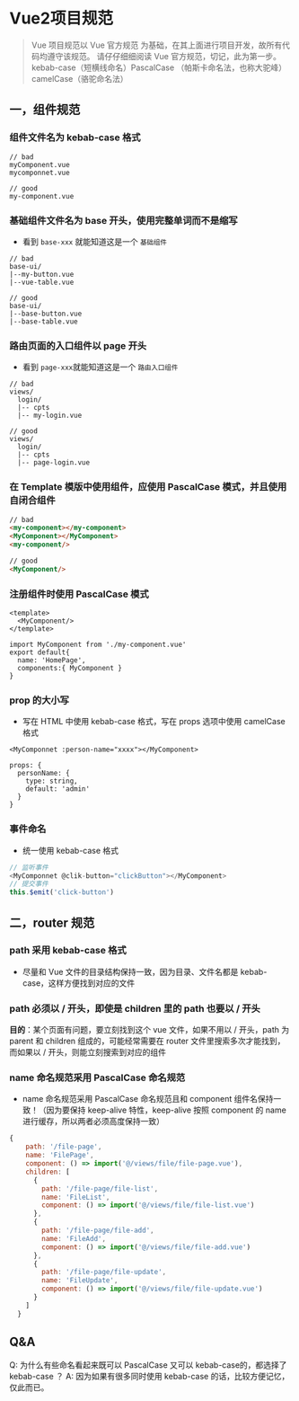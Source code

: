 # Vue2项目规范

> Vue 项目规范以 Vue 官方规范  为基础，在其上面进行项目开发，故所有代码均遵守该规范。
> 请仔仔细细阅读 Vue 官方规范，切记，此为第一步。
> kebab-case（短横线命名）PascalCase （帕斯卡命名法，也称大驼峰）camelCase（骆驼命名法）

## 一，组件规范

### 组件文件名为 kebab-case 格式

```text
// bad 
myComponent.vue
mycomponnet.vue

// good
my-component.vue
```

### 基础组件文件名为 base 开头，使用完整单词而不是缩写

- 看到 `base-xxx` 就能知道这是一个 `基础组件`

```text
// bad
base-ui/
|--my-button.vue
|--vue-table.vue

// good
base-ui/
|--base-button.vue
|--base-table.vue
```

### 路由页面的入口组件以 page 开头

- 看到 `page-xxx`就能知道这是一个 `路由入口组件`

```text
// bad
views/
  login/
  |-- cpts
  |-- my-login.vue

// good
views/
  login/
  |-- cpts
  |-- page-login.vue
```

### 在 Template 模版中使用组件，应使用 PascalCase 模式，并且使用自闭合组件

```html
// bad
<my-component></my-component>
<MyComponent></MyComponent>
<my-component/>

// good
<MyComponent/>
```

### 注册组件时使用 PascalCase 模式

```vue
<template>
  <MyComponent/>
</template>

import MyComponent from './my-component.vue'
export default{
  name: 'HomePage',
  components:{ MyComponent }
}
```

### prop 的大小写

- 写在 HTML 中使用 kebab-case 格式，写在 props 选项中使用 camelCase 格式

```vue
<MyComponnet :person-name="xxxx"></MyComponent>

props: {
  personName: {
    type: string,
    default: 'admin'
  }
}
```

### 事件命名

- 统一使用 kebab-case 格式

```javascript
// 监听事件
<MyComponnet @clik-button="clickButton"></MyComponent>
// 提交事件
this.$emit('click-button')
```

## 二，router 规范

### path 采用 kebab-case 格式

- 尽量和 Vue 文件的目录结构保持一致，因为目录、文件名都是 kebab-case，这样方便找到对应的文件

### path 必须以 / 开头，即使是 children 里的 path 也要以 / 开头

**目的**：某个页面有问题，要立刻找到这个 vue 文件，如果不用以 / 开头，path 为 parent 和 children 组成的，可能经常需要在 router 文件里搜索多次才能找到，而如果以 / 开头，则能立刻搜索到对应的组件

### name 命名规范采用 **PascalCase** 命名规范

- name 命名规范采用 PascalCase  命名规范且和 component 组件名保持一致！（因为要保持 keep-alive 特性，keep-alive 按照 component 的 name 进行缓存，所以两者必须高度保持一致）

```javascript
{
    path: '/file-page',
    name: 'FilePage',
    component: () => import('@/views/file/file-page.vue'),
    children: [
      {
        path: '/file-page/file-list',
        name: 'FileList',
        component: () => import('@/views/file/file-list.vue')
      },
      {
        path: '/file-page/file-add',
        name: 'FileAdd',
        component: () => import('@/views/file/file-add.vue')
      },
      {
        path: '/file-page/file-update',
        name: 'FileUpdate',
        component: () => import('@/views/file/file-update.vue')
      }
    ]
  }
```

## Q&A

Q: 为什么有些命名看起来既可以 PascalCase 又可以 kebab-case的，都选择了 kebab-case ？
A: 因为如果有很多同时使用 kebab-case 的话，比较方便记忆，仅此而已。
